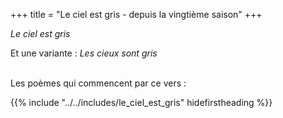 +++
title = "Le ciel est gris - depuis la vingtième saison"
+++

_Le ciel est gris_

Et une variante : _Les cieux sont gris_

 \
Les poèmes qui commencent par ce vers :

{{% include "../../includes/le_ciel_est_gris" hidefirstheading %}}
